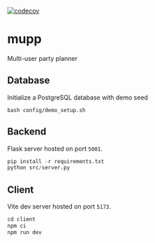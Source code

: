 [![codecov](https://codecov.io/gh/rit-swenms-gang/mupp/graph/badge.svg?token=ZK59KMK1BA)](https://codecov.io/gh/rit-swenms-gang/mupp)
# mupp
Multi-user party planner

## Database
Initialize a PostgreSQL database with demo seed
```
bash config/demo_setup.sh
```

## Backend
Flask server hosted on port `5001`.
```python
pip install -r requirements.txt
python src/server.py
```

## Client
Vite dev server hosted on port `5173`.
```js
cd client
npm ci
npm run dev
```
